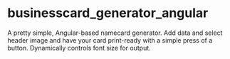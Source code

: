 # businesscard_generator_angular
A pretty simple, Angular-based namecard generator. Add data and select header image and have your card print-ready with a simple press of a button. Dynamically controls font size for output.
